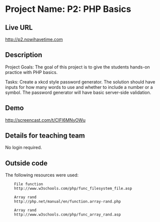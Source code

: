 # Project Name: P2: PHP Basics

## Live URL
<http://p2.nowihavetime.com>

## Description
Project Goals: The goal of this project is to give the students hands-on practice with PHP basics.

Tasks: Create a xkcd style password generator. The solution should have inputs for how many words to use and whether to include a number or a symbol. The password generator will have basic server-side validation.


## Demo
http://screencast.com/t/ClFl6MNyOWu

## Details for teaching team
No login required.

## Outside code
The following resources were used: 

		File function 
		http://www.w3schools.com/php/func_filesystem_file.asp

		Array rand
		http://php.net/manual/en/function.array-rand.php

		Array rand
		http://www.w3schools.com/php/func_array_rand.asp
